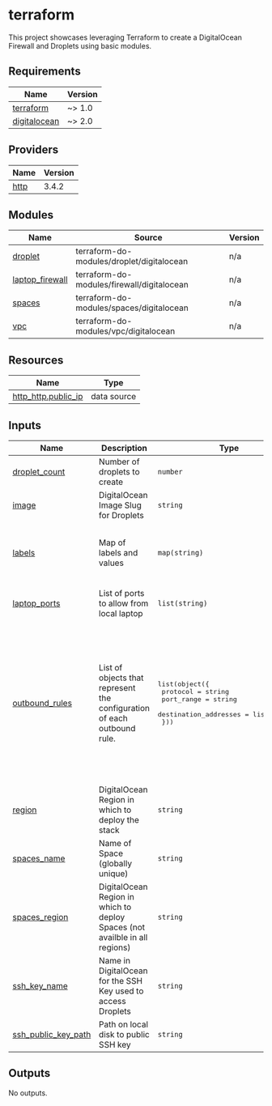# terraform

This project showcases leveraging Terraform to create a DigitalOcean Firewall and Droplets using basic modules.

## Requirements

| Name | Version |
|------|---------|
| <a name="requirement_terraform"></a> [terraform](#requirement\_terraform) | ~> 1.0 |
| <a name="requirement_digitalocean"></a> [digitalocean](#requirement\_digitalocean) | ~> 2.0 |

## Providers

| Name | Version |
|------|---------|
| <a name="provider_http"></a> [http](#provider\_http) | 3.4.2 |

## Modules

| Name | Source | Version |
|------|--------|---------|
| <a name="module_droplet"></a> [droplet](#module\_droplet) | terraform-do-modules/droplet/digitalocean | n/a |
| <a name="module_laptop_firewall"></a> [laptop\_firewall](#module\_laptop\_firewall) | terraform-do-modules/firewall/digitalocean | n/a |
| <a name="module_spaces"></a> [spaces](#module\_spaces) | terraform-do-modules/spaces/digitalocean | n/a |
| <a name="module_vpc"></a> [vpc](#module\_vpc) | terraform-do-modules/vpc/digitalocean | n/a |

## Resources

| Name | Type |
|------|------|
| [http_http.public_ip](https://registry.terraform.io/providers/hashicorp/http/latest/docs/data-sources/http) | data source |

## Inputs

| Name | Description | Type | Default | Required |
|------|-------------|------|---------|:--------:|
| <a name="input_droplet_count"></a> [droplet\_count](#input\_droplet\_count) | Number of droplets to create | `number` | `1` | no |
| <a name="input_image"></a> [image](#input\_image) | DigitalOcean Image Slug for Droplets | `string` | `"ubuntu-22-04-x64"` | no |
| <a name="input_labels"></a> [labels](#input\_labels) | Map of labels and values | `map(string)` | <pre>{<br>  "environment": "dev",<br>  "managed_by": "OpenTofu",<br>  "name": "lab"<br>}</pre> | no |
| <a name="input_laptop_ports"></a> [laptop\_ports](#input\_laptop\_ports) | List of ports to allow from local laptop | `list(string)` | <pre>[<br>  "22"<br>]</pre> | no |
| <a name="input_outbound_rules"></a> [outbound\_rules](#input\_outbound\_rules) | List of objects that represent the configuration of each outbound rule. | <pre>list(object({<br>    protocol              = string<br>    port_range            = string<br>    destination_addresses = list(string)<br>  }))</pre> | <pre>[<br>  {<br>    "destination_addresses": [<br>      "0.0.0.0/0"<br>    ],<br>    "port_range": "1-65535",<br>    "protocol": "tcp"<br>  },<br>  {<br>    "destination_addresses": [<br>      "0.0.0.0/0"<br>    ],<br>    "port_range": "1-65535",<br>    "protocol": "udp"<br>  }<br>]</pre> | no |
| <a name="input_region"></a> [region](#input\_region) | DigitalOcean Region in which to deploy the stack | `string` | `"tor1"` | no |
| <a name="input_spaces_name"></a> [spaces\_name](#input\_spaces\_name) | Name of Space (globally unique) | `string` | `"supertylerc-tofu-lab"` | no |
| <a name="input_spaces_region"></a> [spaces\_region](#input\_spaces\_region) | DigitalOcean Region in which to deploy Spaces (not availble in all regions) | `string` | `"sfo3"` | no |
| <a name="input_ssh_key_name"></a> [ssh\_key\_name](#input\_ssh\_key\_name) | Name in DigitalOcean for the SSH Key used to access Droplets | `string` | `"tyler-laptop"` | no |
| <a name="input_ssh_public_key_path"></a> [ssh\_public\_key\_path](#input\_ssh\_public\_key\_path) | Path on local disk to public SSH key | `string` | `"~/.ssh/id_ed25519.pub"` | no |

## Outputs

No outputs.
